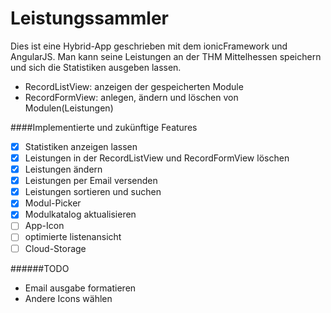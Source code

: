 Leistungssammler
================

Dies ist eine Hybrid-App geschrieben mit dem ionicFramework und AngularJS. Man kann seine Leistungen an der THM Mittelhessen speichern und sich die Statistiken ausgeben lassen.

* RecordListView: anzeigen der gespeicherten Module
* RecordFormView: anlegen, ändern und löschen von Modulen(Leistungen)

####Implementierte und zukünftige Features

- [x] Statistiken anzeigen lassen
- [x] Leistungen in der RecordListView und RecordFormView löschen
- [x] Leistungen ändern
- [x] Leistungen per Email versenden
- [x] Leistungen sortieren und suchen
- [x] Modul-Picker
- [x] Modulkatalog aktualisieren
- [ ] App-Icon
- [ ] optimierte listenansicht
- [ ] Cloud-Storage

######TODO

- Email ausgabe formatieren
- Andere Icons wählen
